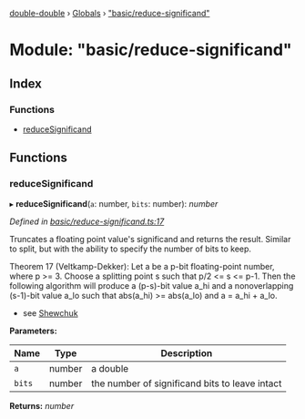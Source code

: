 [double-double](../README.md) › [Globals](../globals.md) › ["basic/reduce-significand"](_basic_reduce_significand_.md)

# Module: "basic/reduce-significand"

## Index

### Functions

* [reduceSignificand](_basic_reduce_significand_.md#reducesignificand)

## Functions

###  reduceSignificand

▸ **reduceSignificand**(`a`: number, `bits`: number): *number*

*Defined in [basic/reduce-significand.ts:17](https://github.com/FlorisSteenkamp/double-double/blob/bf93768/src/basic/reduce-significand.ts#L17)*

Truncates a floating point value's significand and returns the result.
Similar to split, but with the ability to specify the number of bits to keep.

Theorem 17 (Veltkamp-Dekker): Let a be a p-bit floating-point number, where
p >= 3. Choose a splitting point s such that p/2 <= s <= p-1. Then the
following algorithm will produce a (p-s)-bit value a_hi and a
nonoverlapping (s-1)-bit value a_lo such that abs(a_hi) >= abs(a_lo) and
a = a_hi + a_lo.

* see [Shewchuk](https://people.eecs.berkeley.edu/~jrs/papers/robustr.pdf)

**Parameters:**

Name | Type | Description |
------ | ------ | ------ |
`a` | number | a double |
`bits` | number | the number of significand bits to leave intact  |

**Returns:** *number*
